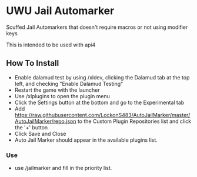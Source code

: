 # UWU Jail Automarker
Scuffed Jail Automarkers that doesn't require macros or not using modifier keys

This is intended to be used with api4

## How To Install
* Enable dalamud test by using /xldev, clicking the Dalamud tab at the top left, and checking "Enable Dalamud Testing"
* Restart the game with the launcher
* Use /xlplugins to open the plugin menu
* Click the Settings button at the bottom and go to the Experimental tab
* Add https://raw.githubusercontent.com/LockonS483/AutoJailMarker/master/AutoJailMarker/repo.json to the Custom Plugin Repositories list and click the '+' button
* Click Save and Close
* Auto Jail Marker should appear in the available plugins list.

### Use
* use /jailmarker and fill in the priority list.
